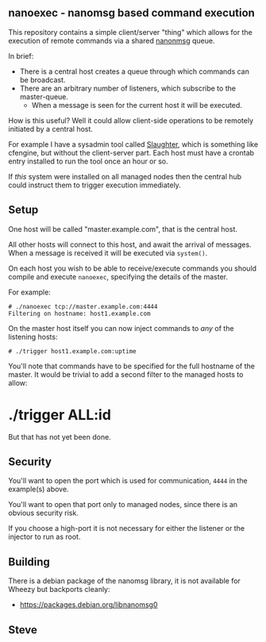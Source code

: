 nanoexec - nanomsg based command execution
------------------------------------------

This repository contains a simple client/server "thing" which allows
for the execution of remote commands via a shared [nanonmsg](http://nanomsg.org/) queue.

In brief:

* There is a central host creates a queue through which commands can be broadcast.
* There are an arbitrary number of listeners, which subscribe to the master-queue.
   * When a message is seen for the current host it will be executed.

How is this useful?  Well it could allow client-side operations to be remotely
initiated by a central host.

For example I have a sysadmin tool called [Slaughter](http://www.steve.org.uk/Software/slaughter/), which is something like cfengine, but without the client-server part.  Each host must have a crontab entry installed to run the tool once an hour or so.

If _this_ system were installed on all managed nodes then the central hub could instruct them to trigger execution immediately.



Setup
-----

One host will be called "master.example.com", that is the central host.

All other hosts will connect to this host, and await the arrival of messages.
When a message is received it will be executed via `system()`.

On each host you wish to be able to receive/execute commands you should
compile and execute `nanoexec`, specifying the details of the master.

For example:

    # ./nanoexec tcp://master.example.com:4444
    Filtering on hostname: host1.example.com

On the master host itself you can now inject commands to _any_ of the listening
hosts:

    # ./trigger host1.example.com:uptime

You'll note that commands have to be specified for the full hostname of the
master.  It would be trivial to add a second filter to the managed hosts to
allow:

   # ./trigger ALL:id

But that has not yet been done.


Security
--------

You'll want to open the port which is used for communication, `4444` in the
example(s) above.

You'll want to open that port only to managed nodes, since there is an
obvious security risk.

If you choose a high-port it is not necessary for either the listener
or the injector to run as root.


Building
--------

There is a debian package of the nanomsg library, it is not available for
Wheezy but backports cleanly:

* https://packages.debian.org/libnanomsg0


Steve
--
